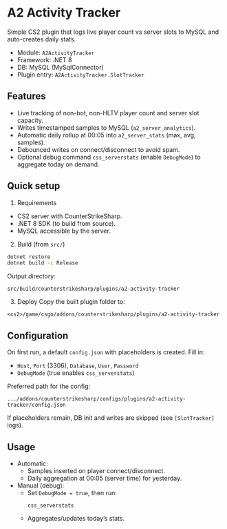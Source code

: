 # A2 Activity Tracker

Simple CS2 plugin that logs live player count vs server slots to MySQL and auto-creates daily stats.

- Module: `A2ActivityTracker`
- Framework: .NET 8
- DB: MySQL (MySqlConnector)
- Plugin entry: `A2ActivityTracker.SlotTracker`

## Features
- Live tracking of non-bot, non-HLTV player count and server slot capacity.
- Writes timestamped samples to MySQL (`a2_server_analytics`).
- Automatic daily rollup at 00:05 into `a2_server_stats` (max, avg, samples).
- Debounced writes on connect/disconnect to avoid spam.
- Optional debug command `css_serverstats` (enable `DebugMode`) to aggregate today on demand.

## Quick setup
1) Requirements
- CS2 server with CounterStrikeSharp.
- .NET 8 SDK (to build from source).
- MySQL accessible by the server.

2) Build (from `src/`)
```bash
dotnet restore
dotnet build -c Release
```
Output directory:
```
src/build/counterstrikesharp/plugins/a2-activity-tracker
```

3) Deploy
Copy the built plugin folder to:
```
<cs2>/game/csgo/addons/counterstrikesharp/plugins/a2-activity-tracker
```

## Configuration
On first run, a default `config.json` with placeholders is created. Fill in:
- `Host`, `Port` (3306), `Database`, `User`, `Password`
- `DebugMode` (true enables `css_serverstats`)

Preferred path for the config:
```
.../addons/counterstrikesharp/configs/plugins/a2-activity-tracker/config.json
```
If placeholders remain, DB init and writes are skipped (see `[SlotTracker]` logs).


## Usage
- Automatic:
  - Samples inserted on player connect/disconnect.
  - Daily aggregation at 00:05 (server time) for yesterday.
- Manual (debug):
  - Set `DebugMode = true`, then run:
    ```
    css_serverstats
    ```
  - Aggregates/updates today’s stats.

